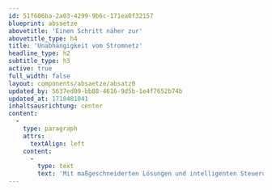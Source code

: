 ```yaml
---
id: 51f606ba-2a03-4299-9b6c-171ea0f32157
blueprint: absaetze
abovetitle: 'Einen Schritt näher zur'
abovetitle_type: h4
title: 'Unabhängigkeit vom Stromnetz'
headline_type: h2
subtitle_type: h3
active: true
full_width: false
layout: components/absaetze/absatz0
updated_by: 5637ed09-bb88-4616-9d5b-1e4f7652b74b
updated_at: 1710481041
inhaltsausrichtung: center
content:
  -
    type: paragraph
    attrs:
      textAlign: left
    content:
      -
        type: text
        text: 'Mit maßgeschneiderten Lösungen und intelligenten Steuerungssystemen gestalten wir gemeinsam eine nachhaltige und autarke Zukunft für Ihr Zuhause. Kontaktieren Sie uns noch heute und starten Sie den Weg zu umweltfreundlicher Energie und vollständiger Unabhängigkeit.'
---
```

